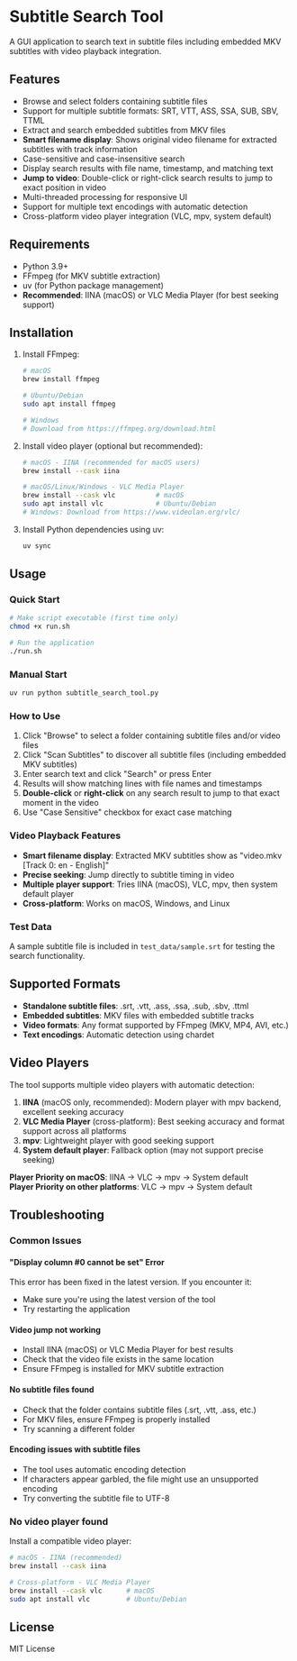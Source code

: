 # Subtitle Search Tool

A GUI application to search text in subtitle files including embedded MKV subtitles with video playback integration.

## Features

- Browse and select folders containing subtitle files
- Support for multiple subtitle formats: SRT, VTT, ASS, SSA, SUB, SBV, TTML
- Extract and search embedded subtitles from MKV files
- **Smart filename display**: Shows original video filename for extracted subtitles with track information
- Case-sensitive and case-insensitive search
- Display search results with file name, timestamp, and matching text
- **Jump to video**: Double-click or right-click search results to jump to exact position in video
- Multi-threaded processing for responsive UI
- Support for multiple text encodings with automatic detection
- Cross-platform video player integration (VLC, mpv, system default)

## Requirements

- Python 3.9+
- FFmpeg (for MKV subtitle extraction)
- uv (for Python package management)
- **Recommended**: IINA (macOS) or VLC Media Player (for best seeking support)

## Installation

1. Install FFmpeg:

   ```bash
   # macOS
   brew install ffmpeg

   # Ubuntu/Debian
   sudo apt install ffmpeg

   # Windows
   # Download from https://ffmpeg.org/download.html
   ```

2. Install video player (optional but recommended):

   ```bash
   # macOS - IINA (recommended for macOS users)
   brew install --cask iina

   # macOS/Linux/Windows - VLC Media Player
   brew install --cask vlc          # macOS
   sudo apt install vlc             # Ubuntu/Debian
   # Windows: Download from https://www.videolan.org/vlc/
   ```

3. Install Python dependencies using uv:
   ```bash
   uv sync
   ```

## Usage

### Quick Start

```bash
# Make script executable (first time only)
chmod +x run.sh

# Run the application
./run.sh
```

### Manual Start

```bash
uv run python subtitle_search_tool.py
```

### How to Use

1. Click "Browse" to select a folder containing subtitle files and/or video files
2. Click "Scan Subtitles" to discover all subtitle files (including embedded MKV subtitles)
3. Enter search text and click "Search" or press Enter
4. Results will show matching lines with file names and timestamps
5. **Double-click** or **right-click** on any search result to jump to that exact moment in the video
6. Use "Case Sensitive" checkbox for exact case matching

### Video Playback Features

- **Smart filename display**: Extracted MKV subtitles show as "video.mkv [Track 0: en - English]"
- **Precise seeking**: Jump directly to subtitle timing in video
- **Multiple player support**: Tries IINA (macOS), VLC, mpv, then system default player
- **Cross-platform**: Works on macOS, Windows, and Linux

### Test Data

A sample subtitle file is included in `test_data/sample.srt` for testing the search functionality.

## Supported Formats

- **Standalone subtitle files**: .srt, .vtt, .ass, .ssa, .sub, .sbv, .ttml
- **Embedded subtitles**: MKV files with embedded subtitle tracks
- **Video formats**: Any format supported by FFmpeg (MKV, MP4, AVI, etc.)
- **Text encodings**: Automatic detection using chardet

## Video Players

The tool supports multiple video players with automatic detection:

1. **IINA** (macOS only, recommended): Modern player with mpv backend, excellent seeking accuracy
2. **VLC Media Player** (cross-platform): Best seeking accuracy and format support across all platforms
3. **mpv**: Lightweight player with good seeking support
4. **System default player**: Fallback option (may not support precise seeking)

**Player Priority on macOS**: IINA → VLC → mpv → System default  
**Player Priority on other platforms**: VLC → mpv → System default

## Troubleshooting

### Common Issues

#### "Display column #0 cannot be set" Error

This error has been fixed in the latest version. If you encounter it:

- Make sure you're using the latest version of the tool
- Try restarting the application

#### Video jump not working

- Install IINA (macOS) or VLC Media Player for best results
- Check that the video file exists in the same location
- Ensure FFmpeg is installed for MKV subtitle extraction

#### No subtitle files found

- Check that the folder contains subtitle files (.srt, .vtt, .ass, etc.)
- For MKV files, ensure FFmpeg is properly installed
- Try scanning a different folder

#### Encoding issues with subtitle files

- The tool uses automatic encoding detection
- If characters appear garbled, the file might use an unsupported encoding
- Try converting the subtitle file to UTF-8

### No video player found

Install a compatible video player:

```bash
# macOS - IINA (recommended)
brew install --cask iina

# Cross-platform - VLC Media Player
brew install --cask vlc      # macOS
sudo apt install vlc         # Ubuntu/Debian
```

## License

MIT License
